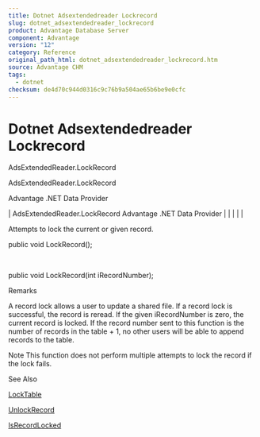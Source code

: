 ```yaml
---
title: Dotnet Adsextendedreader Lockrecord
slug: dotnet_adsextendedreader_lockrecord
product: Advantage Database Server
component: Advantage
version: "12"
category: Reference
original_path_html: dotnet_adsextendedreader_lockrecord.htm
source: Advantage CHM
tags:
  - dotnet
checksum: de4d70c944d0316c9c76b9a504ae65b6be9e0cfc
---
```


# Dotnet Adsextendedreader Lockrecord

AdsExtendedReader.LockRecord

AdsExtendedReader.LockRecord

Advantage .NET Data Provider

| AdsExtendedReader.LockRecord  Advantage .NET Data Provider |  |  |  |  |

Attempts to lock the current or given record.

public void LockRecord();

 

public void LockRecord(int iRecordNumber);

Remarks

A record lock allows a user to update a shared file. If a record lock is successful, the record is reread. If the given iRecordNumber is zero, the current record is locked. If the record number sent to this function is the number of records in the table + 1, no other users will be able to append records to the table.

Note This function does not perform multiple attempts to lock the record if the lock fails.

See Also

[LockTable](dotnet_adsextendedreader_locktable.md)

[UnlockRecord](dotnet_adsextendedreader_unlockrecord.md)

[IsRecordLocked](dotnet_adsextendedreader_isrecordlocked.md)
